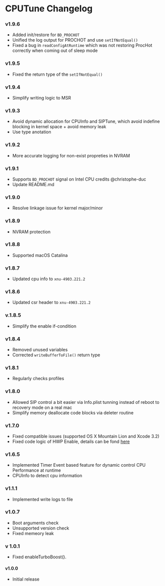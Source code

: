 CPUTune Changelog
=======================
### v1.9.6

- Added init/restore for ```BD_PROCHOT```
- Unified the log output for PROCHOT and use ```setIfNotEqual()```
- Fixed a bug in ```readConfigAtRuntime``` which was not restoring ProcHot correctly when coming out of sleep mode

### v1.9.5

- Fixed the return type of the ```setIfNotEqual()```

### v1.9.4

- Simplify writing logic to MSR

### v1.9.3
- Avoid dynamic allocation for CPUInfo and SIPTune, which avoid indefine blocking in kernel space + avoid memory leak
- Use type anotation

### v1.9.2

- More accurate logging for non-exist propreties in NVRAM

### v1.9.1

- Supports ```BD_PROCHOT``` signal on Intel CPU credits @christophe-duc
- Update README.md

### v1.9.0

- Resolve linkage issue for kernel major/minor

### v1.8.9

- NVRAM protection

### v1.8.8

- Supported macOS Catalina

### v1.8.7

- Updated cpu info to ```xnu-4903.221.2```

### v1.8.6

- Updated csr header to ```xnu-4903.221.2```

### v.1.8.5

- Simplify the enable if-condition

### v1.8.4

- Removed unused variables
- Corrected  ```writeBufferToFile()``` return type

### v1.8.1
- Regularly checks profiles

### v1.8.0
- Allowed SIP control a bit easier via Info.plist tunning instead of reboot to recovery mode on a real mac
- Simplify memory deallocate code blocks via deleter routine

### v1.7.0
- Fixed compatible issues (supported OS X Mountain Lion and Xcode 3.2)
- Fixed code logic of HWP Enable, details can be fond [here](https://www.intel.com/content/dam/www/public/us/en/documents/manuals/64-ia-32-architectures-software-developer-vol-3b-part-2-manual.pdf)

### v1.6.5
- Implemented Timer Event based feature for dynamic control CPU Performance at runtime 
- CPUInfo to detect cpu information

### v1.1.1
- Implemented write logs to file

### v1.0.7
- Boot arguments check 
- Unsupported version check 
- Fixed memeory leak

### v 1.0.1
- Fixed enableTurboBoost().

#### v1.0.0
- Initial release
